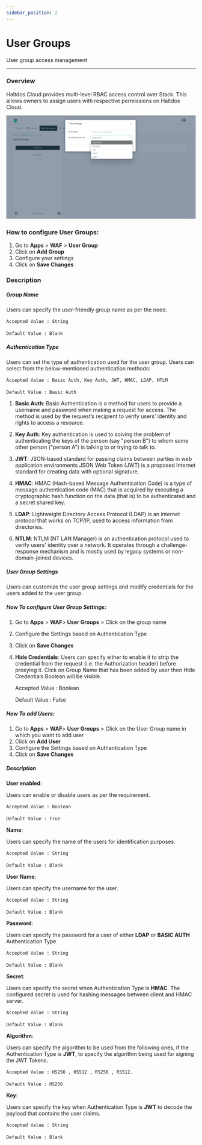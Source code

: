 ```yaml
---
sidebar_position: 2
---
```


# User Groups
User group access management 

---

### Overview

Haltdos Cloud provides multi-level RBAC access control over Stack. This allows owners to assign users with respective permissions on Haltdos Cloud.

![User Group](/img/waf/v8/docs/usergroups.png)

### How to configure User Groups:

1. Go to **Apps** > **WAF** > **User Group**
2. Click on **Add Group** 
3. Configure your settings
4. Click on **Save Changes**

### Description

##### **Group Name**  
Users can specify the user-friendly group name as per the need.

    Accepted Value : String

    Default Value : Blank

##### **Authentication Type**
Users can set the type of authentication used for the user group. Users can select from the below-mentioned authentication methods:

    Accepted Value : Basic Auth, Key Auth, JWT, HMAC, LDAP, NTLM

    Default Value : Basic Auth

1. **Basic Auth**:
Basic Authentication is a method for users to provide a username and password when making a request for access. The method is used by the request’s recipient to verify users’ identity and rights to access a resource.

2. **Key Auth**:
Key authentication is used to solving the problem of authenticating the keys of the person (say "person B") to whom some other person ("person A") is talking to or trying to talk to.

3. **JWT**:
JSON-based standard for passing claims between parties in web application environments JSON Web Token (JWT) is a proposed Internet standard for creating data with optional signature.

4. **HMAC**:
HMAC (Hash-based Message Authentication Code) is a type of message authentication code (MAC) that is acquired by executing a cryptographic hash function on the data (that is) to be authenticated and a secret shared key.

5. **LDAP**:
Lightweight Directory Access Protocol (LDAP) is an internet protocol that works on TCP/IP, used to access information from directories.

6. **NTLM**:
NTLM (NT LAN Manager) is an authentication protocol used to verify users' identity over a network. It operates through a challenge-response mechanism and is mostly used by legacy systems or non-domain-joined devices.

##### **User Group Settings**

Users can customize the user group settings and modify credentials for the users added to the user group.

##### **How To configure User Group Settings:**

1. Go to **Apps** > **WAF**> **User Groups** > Click on the group name
2. Configure the Settings based on Authentication Type
3. Click on **Save Changes**

1. **Hide Credentials**:
Users can specify either to enable it to strip the credential from the request (i.e. the Authorization header) before proxying it. Click on Group Name that has been added by user then Hide Credentials Boolean will be visible.

    Accepted Value : Boolean

    Default Value : False

##### How To add Users:

1. Go to **Apps** > **WAF**> **User Groups** > Click on the User Group name in which you want to add user
2. Click on **Add User**
2. Configure the Settings based on Authentication Type
3. Click on **Save Changes**

##### Description

**User enabled**:  
  
Users can enable or disable users as per the requirement.

    Accepted Value : Boolean

    Default Value : True

**Name**:  
  
Users can specify the name of the users for identification purposes.

    Accepted Value : String

    Default Value : Blank

**User Name**:  
  
Users can specify the username for the user.

    Accepted Value : String

    Default Value : Blank

**Password**:  
  
Users can specify the password for a user of either **LDAP** or **BASIC AUTH** Authentication Type

    Accepted Value : String

    Default Value : Blank

**Secret**:  
  
Users can specify the secret when Authentication Type is **HMAC**. The configured secret is used for hashing messages between client and HMAC server.

    Accepted Value : String

    Default Value : Blank

**Algorithm**:  
  
Users can specify the algorithm to be used from the following ones, if the Authentication Type is **JWT**, to specify the algorithm being used for signing the JWT Tokens.

    Accepted Value : HS256 , HS512 , RS256 , RS512.

    Default Value : HS256

**Key**:  
  
Users can specify the key when Authentication Type is **JWT** to decode the payload that contains the user claims.

    Accepted Value : String

    Default Value : Blank

